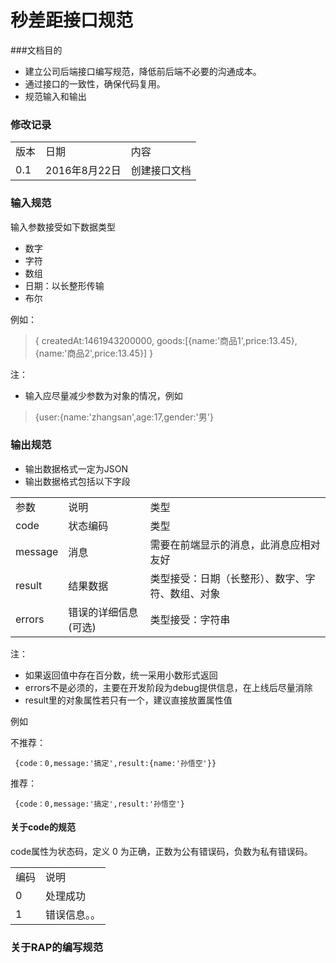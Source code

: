 # 秒差距接口规范
###文档目的

* 建立公司后端接口编写规范，降低前后端不必要的沟通成本。
* 通过接口的一致性，确保代码复用。
* 规范输入和输出

### 修改记录

<table>
<tr>
	<td>版本</td>
	<td>日期</td>
	<td>内容</td>
</tr>
<tr>
	<td>0.1</td>
	<td>2016年8月22日</td>
	<td>创建接口文档</td>
</tr>
</table>

### 输入规范

输入参数接受如下数据类型

- 数字
- 字符
- 数组
- 日期：以长整形传输
- 布尔

例如：
> {
	createdAt:1461943200000,
	goods:[{name:'商品1',price:13.45},{name:'商品2',price:13.45}]
	}

注：
- 输入应尽量减少参数为对象的情况，例如
>{user:{name:'zhangsan',age:17,gender:'男'}

### 输出规范
- 输出数据格式一定为JSON
- 输出数据格式包括以下字段

<table>
<tr>
	<td>参数</td>
	<td>说明</td>
		<td>类型</td>
</tr>
<tr>
	<td>code</td>
	<td>状态编码</td>
	<td>类型</td>
</tr>
<tr>
	<td>message</td>
	<td>消息</td>
	<td>需要在前端显示的消息，此消息应相对友好</td>
</tr>
<tr>
	<td>result</td>
	<td>结果数据</td>
	<td>类型接受：日期（长整形）、数字、字符、数组、对象</td>
</tr>
<tr>
	<td>errors</td>
	<td>错误的详细信息(可选)</td>
	<td>类型接受：字符串</td>
</tr>
</table>

注：
* 如果返回值中存在百分数，统一采用小数形式返回
* errors不是必须的，主要在开发阶段为debug提供信息，在上线后尽量消除
* result里的对象属性若只有一个，建议直接放置属性值


例如

不推荐：

     {code：0,message:'搞定',result:{name:'孙悟空'}}

推荐：

     {code：0,message:'搞定',result:'孙悟空'}



#### 关于code的规范

code属性为状态码，定义 0 为正确，正数为公有错误码，负数为私有错误码。


<table>
<tr>
	<td>编码</td>
	<td>说明</td>
</tr>
<tr>
	<td>0</td>
	<td>处理成功</td>
</tr>
<tr>
	<td>1</td>
	<td>错误信息。。</td>
</tr>
</table>

### 关于RAP的编写规范

